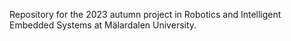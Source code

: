 Repository for the 2023 autumn project in Robotics and Intelligent Embedded Systems at Mälardalen University.
